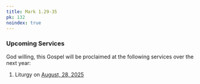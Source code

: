 ```yaml
---
title: Mark 1.29-35
pk: 132
noindex: true
---
```


### Upcoming Services

God willing, this Gospel will be proclaimed at the following services over the next year:


1. Liturgy on [August, 28, 2025](https://orthocal.info/readings/gregorian/2025/08/28/)
